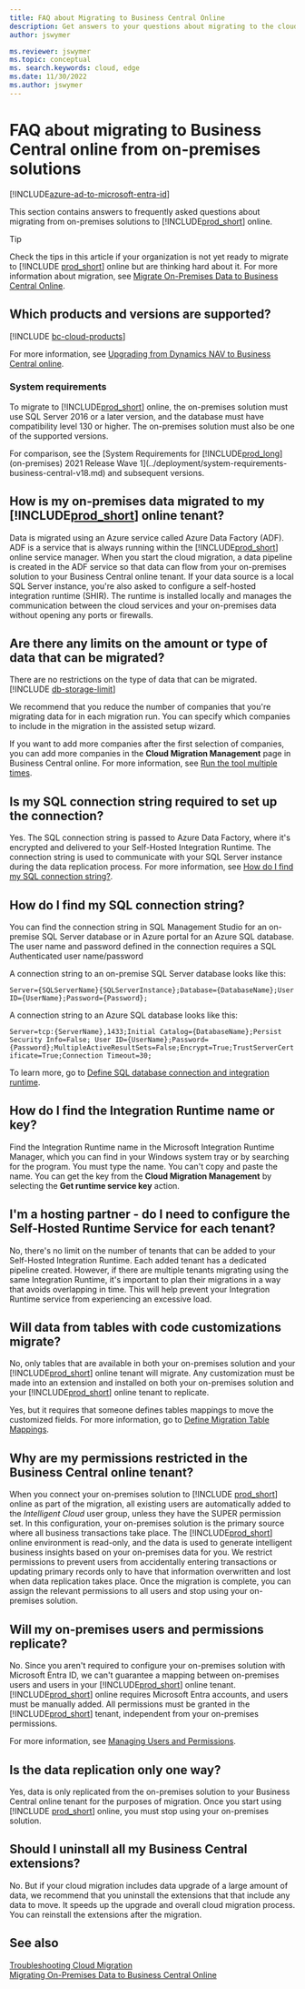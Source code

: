 ```yaml
---
title: FAQ about Migrating to Business Central Online
description: Get answers to your questions about migrating to the cloud from an on-premises solution.
author: jswymer

ms.reviewer: jswymer
ms.topic: conceptual
ms. search.keywords: cloud, edge
ms.date: 11/30/2022
ms.author: jswymer
---
```


# FAQ about migrating to Business Central online from on-premises solutions

[!INCLUDE[azure-ad-to-microsoft-entra-id](~/../shared-content/shared/azure-ad-to-microsoft-entra-id.md)]

This section contains answers to frequently asked questions about migrating from on-premises solutions to [!INCLUDE[prod_short](../developer/includes/prod_short.md)] online.  

> [!TIP]
> Check the tips in this article if your organization is not yet ready to migrate to [!INCLUDE [prod_short](../includes/prod_short.md)] online but are thinking hard about it. For more information about migration, see [Migrate On-Premises Data to Business Central Online](migrate-data.md).  

## Which products and versions are supported?

[!INCLUDE [bc-cloud-products](../includes/bc-cloud-products.md)]

For more information, see [Upgrading from Dynamics NAV to Business Central online](../administration/migrate-nav.md).

<!-- - Dynamics SL 2018 CU 1-->

### System requirements

To migrate to [!INCLUDE[prod_short](../developer/includes/prod_short.md)] online, the on-premises solution must use SQL Server 2016 or a later version, and the database must have compatibility level 130 or higher. The on-premises solution must also be one of the supported versions.  

For comparison, see the [System Requirements for [!INCLUDE[prod_long](../developer/includes/prod_long.md)] (on-premises) 2021 Release Wave 1](../deployment/system-requirements-business-central-v18.md) and subsequent versions.  

## How is my on-premises data migrated to my [!INCLUDE[prod_short](../developer/includes/prod_short.md)] online tenant?

Data is migrated using an Azure service called Azure Data Factory (ADF). ADF is a service that is always running within the [!INCLUDE[prod_short](../developer/includes/prod_short.md)] online service manager. When you start the cloud migration, a data pipeline is created in the ADF service so that data can flow from your on-premises solution to your Business Central online tenant. If your data source is a local SQL Server instance, you're also asked to configure a self-hosted integration runtime (SHIR). The runtime is installed locally and manages the communication between the cloud services and your on-premises data without opening any ports or firewalls.  

## Are there any limits on the amount or type of data that can be migrated?

There are no restrictions on the type of data that can be migrated. [!INCLUDE [db-storage-limit](../includes/db-storage-limit.md)]  

We recommend that you reduce the number of companies that you're migrating data for in each migration run. You can specify which companies to include in the migration in the assisted setup wizard.  

If you want to add more companies after the first selection of companies, you can add more companies in the **Cloud Migration Management** page in Business Central online. For more information, see [Run the tool multiple times](migration-setup.md#rerunning-cloud-migration-setup-guide).

## Is my SQL connection string required to set up the connection?

Yes. The SQL connection string is passed to Azure Data Factory, where it's encrypted and delivered to your Self-Hosted Integration Runtime. The connection string is used to communicate with your SQL Server instance during the data replication process. For more information, see [How do I find my SQL connection string?](#how-do-i-find-my-sql-connection-string).  

## How do I find my SQL connection string?

You can find the connection string in SQL Management Studio for an on-premise SQL Server database or in Azure portal for an Azure SQL database. The user name and password defined in the connection requires a SQL Authenticated user name/password

A connection string to an on-premise SQL Server database looks like this:

`Server={SQLServerName}{SQLServerInstance};Database={DatabaseName};User ID={UserName};Password={Password};`

A connection string to an Azure SQL database looks like this:

`Server=tcp:{ServerName},1433;Initial Catalog={DatabaseName};Persist Security Info=False; User ID={UserName};Password={Password};MultipleActiveResultSets=False;Encrypt=True;TrustServerCertificate=True;Connection Timeout=30;`

To learn more, go to [Define SQL database connection and integration runtime](migration-setup.md#define-sql-database-connection-and-integration-runtime).

## How do I find the Integration Runtime name or key?

Find the Integration Runtime name in the Microsoft Integration Runtime Manager, which you can find in your Windows system tray or by searching for the program. You must type the name. You can't copy and paste the name.  You can get the key from the **Cloud Migration Management** by selecting the **Get runtime service key** action. 

## I'm a hosting partner - do I need to configure the Self-Hosted Runtime Service for each tenant?

No, there's no limit on the number of tenants that can be added to your Self-Hosted Integration Runtime. Each added tenant has a dedicated pipeline created. However, if there are multiple tenants migrating using the same Integration Runtime, it's important to plan their migrations in a way that avoids overlapping in time. This will help prevent your Integration Runtime service from experiencing an excessive load.

## Will data from tables with code customizations migrate?

No, only tables that are available in both your on-premises solution and your [!INCLUDE[prod_short](../developer/includes/prod_short.md)] online tenant will migrate. Any customization must be made into an extension and installed on both your on-premises solution and your [!INCLUDE[prod_short](../developer/includes/prod_short.md)] online tenant to replicate.  

Yes, but it requires that someone defines tables mappings to move the customized fields. For more information, go to [Define Migration Table Mappings](migration-table-mapping.md). 

## Why are my permissions restricted in the Business Central online tenant?

When you connect your on-premises solution to [!INCLUDE [prod_short](../developer/includes/prod_short.md)] online as part of the migration, all existing users are automatically added to the *Intelligent Cloud* user group, unless they have the SUPER permission set. In this configuration, your on-premises solution is the primary source where all business transactions take place. The [!INCLUDE[prod_short](../developer/includes/prod_short.md)] online environment is read-only, and the data is used to generate intelligent business insights based on your on-premises data for you. We restrict permissions to prevent users from accidentally entering transactions or updating primary records only to have that information overwritten and lost when data replication takes place. Once the migration is complete, you can assign the relevant permissions to all users and stop using your on-premises solution.  

<!-- 
## Can I pause the migration?

You can switch off your connection to the [!INCLUDE [prod_short](../developer/includes/prod_short.md)] online environment at any point. At that point, your on-premises solution and [!INCLUDE[prod_short](../developer/includes/prod_short.md)] online become independent of one another.  

If you switch off the connection, and you want to use your [!INCLUDE[prod_short](../developer/includes/prod_short.md)] online environment as your primary solution to run and manage your business, you must reassign permissions to provide read/write access to the relevant users.  

For more information, see [Managing Users and Permissions](/dynamics365/business-central/ui-how-users-permissions).  -->

## Will my on-premises users and permissions replicate?

No. Since you aren't required to configure your on-premises solution with Microsoft Entra ID, we can't guarantee a mapping between on-premises users and users in your [!INCLUDE[prod_short](../developer/includes/prod_short.md)] online tenant. [!INCLUDE[prod_short](../developer/includes/prod_short.md)] online requires Microsoft Entra accounts, and users must be manually added. All permissions must be granted in the [!INCLUDE[prod_short](../developer/includes/prod_short.md)] tenant, independent from your on-premises permissions.  

For more information, see [Managing Users and Permissions](/dynamics365/business-central/ui-how-users-permissions).

<!-- 
No. Because you aren't required to configure your on-premises solution with Microsoft Entra ID, we can't guarantee a mapping between on-premises users and users in your [!INCLUDE[prod_short](../developer/includes/prod_short.md)] online tenant. [!INCLUDE[prod_short](../developer/includes/prod_short.md)] online requires Microsoft Entra accounts, and users must be manually added. All permissions must be granted in the [!INCLUDE[prod_short](../developer/includes/prod_short.md)] tenant, independent from your on-premises permissions. But cloud migration does provide a way for you to easily map on-premises users to online user accounts.

The following steps outline the general procedure:

1. For each on-premises user account, create a user account in your Microsoft Entra tenant and assign the user a Business Central license.

   1. Sign in to [Microsoft admin center](https://admin.microsoft.com).
   2. In **User Management**, select **Add User** and follow the instructions.

   For more information go to [Add users and assign licenses at the same time](/microsoft-365/admin/add-users/add-users?view=o365-worldwide).
2. Add the online user accounts to the Business Central online environment:

   1. Sign in to [Business Central online](https://businesscentral.dynamic.com).
   2. Open the **Users** page, select **Update users from Microsoft 365** and follow the instructions.
   3. Open the **Cloud Migration Management** page and select **Define User Mappings**.
   4. For each on-premises user, set the **Cloud User** field to the corresponding Microsoft Entra account.
   5. Select **OK** when done.  
3. Go to the **Users** page and grant the users permissions in Business Central.

   For more information, go to [Managing Users and Permissions](/dynamics365/business-central/ui-how-users-permissions).-->

<!--
## Can I view intelligent insights from cloud services in my on-premises solution?

No.  -->

## Is the data replication only one way?

Yes, data is only replicated from the on-premises solution to your Business Central online tenant for the purposes of migration. Once you start using [!INCLUDE [prod_short](../includes/prod_short.md)] online, you must stop using your on-premises solution.  

<!--
## Why did my Role Center change after the migration?

To keep the Role Center experience as clean as possible and avoid permission errors, we automatically hide actions that would generate a permission error for the user.  -->

## Should I uninstall all my Business Central extensions?

<!-- Not necessarily. Most extensions will run without issues in the online environment. You may want to consider uninstalling extensions that send data to an external service to avoid potential duplicated calls to that service. It's a best practice to test any extension in a sandbox tenant configured for the Business Central online environment that you're connecting to. --> 

No. But if your cloud migration includes data upgrade of a large amount of data, we recommend that you uninstall the extensions that that include any data to move. It speeds up the upgrade and overall cloud migration process. You can reinstall the extensions after the migration.


<!--## How do I build an extension that enables data replication?

The extension must be created in the same manner as any other extension. For data to replicate, you must add a **ReplicateData** property to your table and set the value to *True*. If your extension connects with an external service and you want to restrict any service calls from your [!INCLUDE[prod_short](../developer/includes/prod_short.md)] online tenant, a good practice would be to store the connection information in a separate table and set the **ReplicateData** property to *False*. This would enable you to keep the extension installed but prevent it from making any type of service calls from the read-only [!INCLUDE[prod_short](../developer/includes/prod_short.md)] tenant. Once the extension is installed in [!INCLUDE[prod_short](../developer/includes/prod_short.md)] online and on-premises, the data will begin to replicate.  -->

## See also

[Troubleshooting Cloud Migration](migration-troubleshooting.md)  
[Migrating On-Premises Data to Business Central Online](migrate-data.md)  
